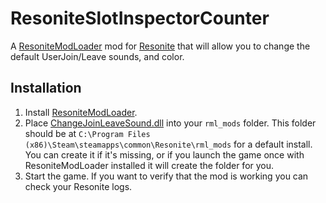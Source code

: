 # ResoniteSlotInspectorCounter

A [ResoniteModLoader](https://github.com/resonite-modding-group/ResoniteModLoader) mod for [Resonite](https://resonite.com/) that will allow you to change the default UserJoin/Leave sounds, and color.

## Installation
1. Install [ResoniteModLoader](https://github.com/resonite-modding-group/ResoniteModLoader).
2. Place [ChangeJoinLeaveSound.dll](https://github.com/NepuShiro/ChangeJoinLeaveSound/releases/latest/download/ChangeJoinLeaveSound.dll) into your `rml_mods` folder. This folder should be at `C:\Program Files (x86)\Steam\steamapps\common\Resonite\rml_mods` for a default install. You can create it if it's missing, or if you launch the game once with ResoniteModLoader installed it will create the folder for you.
3. Start the game. If you want to verify that the mod is working you can check your Resonite logs.
